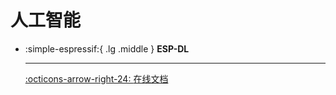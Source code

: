 # 人工智能

<div class="grid cards" markdown>

-   :simple-espressif:{ .lg .middle } __ESP-DL__

    ---

    [:octicons-arrow-right-24: <a href="https://docs.espressif.com/projects/esp-dl/en/latest/getting_started/readme.html" target="_blank"> 在线文档 </a>](#)

</div>